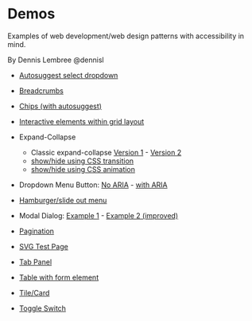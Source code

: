 # Demos

Examples of web development/web design patterns with accessibility in mind.

By Dennis Lembree @dennisl

- [Autosuggest select dropdown](https://weboverhauls.github.io/demos/autosuggest/)

- [Breadcrumbs](https://weboverhauls.github.io/demos/breadcrumb/)

- [Chips (with autosuggest)](https://weboverhauls.github.io/demos/chips/)

- [Interactive elements within grid layout](https://weboverhauls.github.io/demos/grid/)

- Expand-Collapse
  - Classic expand-collapse [Version 1](https://weboverhauls.github.io/demos/expand-collapse/) - [Version 2](https://weboverhauls.github.io/demos/expand-collapse/index2.html)
  - [show/hide using CSS transition](https://weboverhauls.github.io/demos/transition/transition.html)
  - [show/hide using CSS animation](https://weboverhauls.github.io/demos/transition/animation.html)

- Dropdown Menu Button: [No ARIA](https://weboverhauls.github.io/demos/menu-button/no_aria.html) - [with ARIA](https://weboverhauls.github.io/demos/menu-button/with_aria.html)

- [Hamburger/slide out menu](https://weboverhauls.github.io/demos/hamburger/)

- Modal Dialog: [Example 1](https://weboverhauls.github.io/demos/modal/modal_demo.html) - [Example 2 (improved)](https://weboverhauls.github.io/demos/modal/modal_demo2.html)

- [Pagination](https://weboverhauls.github.io/demos/pagination/)

- [SVG Test Page](https://weboverhauls.github.io/demos/svg/)

- [Tab Panel](https://weboverhauls.github.io/demos/tab-panel/)

- [Table with form element](https://weboverhauls.github.io/demos/tables/data-table-form.html)

- [Tile/Card](https://weboverhauls.github.io/demos/tile/)

- [Toggle Switch](https://weboverhauls.github.io/demos/toggle_switch/)
